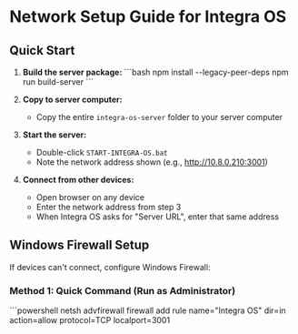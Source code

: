# Network Setup Guide for Integra OS

## Quick Start

1. **Build the server package:**
   \`\`\`bash
   npm install --legacy-peer-deps
   npm run build-server
   \`\`\`

2. **Copy to server computer:**
   - Copy the entire `integra-os-server` folder to your server computer

3. **Start the server:**
   - Double-click `START-INTEGRA-OS.bat`
   - Note the network address shown (e.g., http://10.8.0.210:3001)

4. **Connect from other devices:**
   - Open browser on any device
   - Enter the network address from step 3
   - When Integra OS asks for "Server URL", enter that same address

## Windows Firewall Setup

If devices can't connect, configure Windows Firewall:

### Method 1: Quick Command (Run as Administrator)
\`\`\`powershell
netsh advfirewall firewall add rule name="Integra OS" dir=in action=allow protocol=TCP localport=3001
